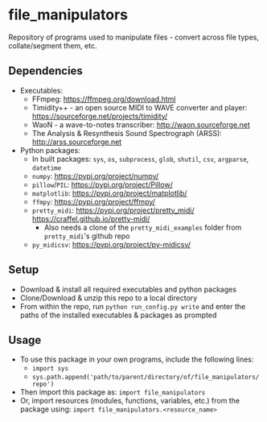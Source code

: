 # file_manipulators
Repository of programs used to manipulate files - convert across file types, collate/segment them, etc.

## Dependencies
- Executables: 
  - FFmpeg: https://ffmpeg.org/download.html
  - Timidity++ - an open source MIDI to WAVE converter and player: https://sourceforge.net/projects/timidity/
  - WaoN - a wave-to-notes transcriber: http://waon.sourceforge.net
  - The Analysis & Resynthesis Sound Spectrograph (ARSS): http://arss.sourceforge.net
- Python packages:
  - In built packages: `sys`, `os`, `subprocess`, `glob`, `shutil`, `csv`, `argparse`, `datetime`
  - `numpy`: https://pypi.org/project/numpy/
  - `pillow`/`PIL`: https://pypi.org/project/Pillow/
  - `matplotlib`: https://pypi.org/project/matplotlib/
  - `ffmpy`: https://pypi.org/project/ffmpy/
  - `pretty_midi`: https://pypi.org/project/pretty_midi/ https://craffel.github.io/pretty-midi/
    - Also needs a clone of the `pretty_midi_examples` folder from `pretty_midi`'s github repo
  - `py_midicsv`: https://pypi.org/project/py-midicsv/

## Setup
- Download & install all required executables and python packages
- Clone/Download & unzip this repo to a local directory
- From within the repo, run `python run_config.py write` and enter the paths of the installed executables & packages as prompted

## Usage
- To use this package in your own programs, include the following lines:
  - `import sys`
  - `sys.path.append('path/to/parent/directory/of/file_manipulators/repo')`
- Then import this package as: `import file_manipulators`
- Or, import resources (modules, functions, variables, etc.) from the package using: `import file_manipulators.<resource_name>`
  
